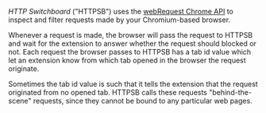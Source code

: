 *HTTP Switchboard* ("HTTPSB") uses the [webRequest Chrome API](http://developer.chrome.com/extensions/webRequest.html) to inspect and filter requests made by your Chromium-based browser.

Whenever a request is made, the browser will pass the request to HTTPSB and wait for the extension to answer whether the request should blocked or not. Each request the browser passes to HTTPSB has a tab id value  which let an extension know from which tab opened in the browser the request originate.

Sometimes the tab id value is such that it tells the extension that the request originated from no opened tab. HTTPSB calls these requests "behind-the-scene" requests, since they cannot be bound to any particular web pages.



